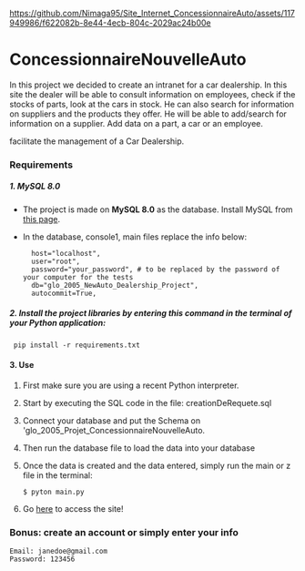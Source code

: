
https://github.com/Nimaga95/Site_Internet_ConcessionnaireAuto/assets/117949986/f622082b-8e44-4ecb-804c-2029ac24b00e


# ConcessionnaireNouvelleAuto

In this project we decided to create an intranet for a car dealership. In this site the dealer
will be able to consult information on employees, check if the stocks of parts, look at the cars in stock.
He can also search for information on suppliers and the products they offer. He will be able to add/search for information on a supplier. Add data on a part, a car or an employee.

facilitate the management of a Car Dealership.

### Requirements

##### 1. MySQL 8.0

- The project is made on **MySQL 8.0** as the database. Install MySQL from [this page](https://dev.mysql.com/downloads/installer/).

- In the database, console1, main files replace the info below:

  ```
    host="localhost",
    user="root",
    password="your_password", # to be replaced by the password of your computer for the tests
    db="glo_2005_NewAuto_Dealership_Project",
    autocommit=True,

  ```

##### 2. Install the project libraries by entering this command in the terminal of your Python application:

```
 pip install -r requirements.txt
```

#### 3. Use

1. First make sure you are using a recent Python interpreter.
2. Start by executing the SQL code in the file: creationDeRequete.sql
3. Connect your database and put the Schema on 'glo_2005_Projet_ConcessionnaireNouvelleAuto.
4. Then run the database file to load the data into your database
5. Once the data is created and the data entered, simply run the main or z file in the terminal:

   ```
   $ pyton main.py
   ```

6. Go [here](http://localhost:5000/home) to access the site!

### Bonus: create an account or simply enter your info
    
        
   ```
   Email: janedoe@gmail.com
   Password: 123456
   ```
